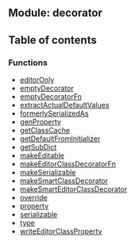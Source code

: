 ## Module: decorator


<div class="table-of-content">
<h2> Table of contents </h2>


### Functions

- [editorOnly](docs/zh/decorator/Function/editorOnly.md)
- [emptyDecorator](docs/zh/decorator/Function/emptyDecorator.md)
- [emptyDecoratorFn](docs/zh/decorator/Function/emptyDecoratorFn.md)
- [extractActualDefaultValues](docs/zh/decorator/Function/extractActualDefaultValues.md)
- [formerlySerializedAs](docs/zh/decorator/Function/formerlySerializedAs.md)
- [genProperty](docs/zh/decorator/Function/genProperty.md)
- [getClassCache](docs/zh/decorator/Function/getClassCache.md)
- [getDefaultFromInitializer](docs/zh/decorator/Function/getDefaultFromInitializer.md)
- [getSubDict](docs/zh/decorator/Function/getSubDict.md)
- [makeEditable](docs/zh/decorator/Function/makeEditable.md)
- [makeEditorClassDecoratorFn](docs/zh/decorator/Function/makeEditorClassDecoratorFn.md)
- [makeSerializable](docs/zh/decorator/Function/makeSerializable.md)
- [makeSmartClassDecorator](docs/zh/decorator/Function/makeSmartClassDecorator.md)
- [makeSmartEditorClassDecorator](docs/zh/decorator/Function/makeSmartEditorClassDecorator.md)
- [override](docs/zh/decorator/Function/override.md)
- [property](docs/zh/decorator/Function/property.md)
- [serializable](docs/zh/decorator/Function/serializable.md)
- [type](docs/zh/decorator/Function/type.md)
- [writeEditorClassProperty](docs/zh/decorator/Function/writeEditorClassProperty.md)

</div>
